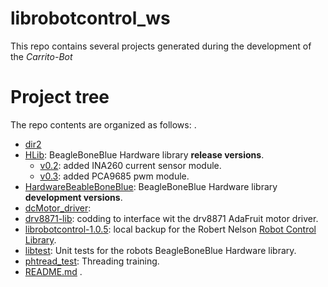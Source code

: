 # librobotcontrol_ws
This repo contains several projects generated during the development of the _Carrito-Bot_
# Project tree
The repo contents are organized as follows:
.
 * [dir2](./dir2)
 * [HLib](./HLib): BeagleBoneBlue Hardware library **release versions**.
   * [v0.2](./HLib/HardwareBBBL/v0.2): added INA260 current sensor module. 
   * [v0.3](./HLib/HardwareBBBL/v0.3): added PCA9685 pwm module.
 * [HardwareBeableBoneBlue](./HardwareBeableBoneBlue): BeagleBoneBlue Hardware library **development versions**.
 * [dcMotor_driver](./dcMotor_driver):
 * [drv8871-lib](./drv8871-lib): codding to interface wit the drv8871 AdaFruit motor driver.
 * [librobotcontrol-1.0.5](./librobotcontrol-1.0.5): local backup for the Robert Nelson [Robot Control Library](https://github.com/beagleboard/librobotcontrol).
 * [libtest](./libtest): Unit tests for the robots BeagleBoneBlue Hardware library.
 * [phtread_test](./phthread_test): Threading training.
 * [README.md](./README.md)
. 
